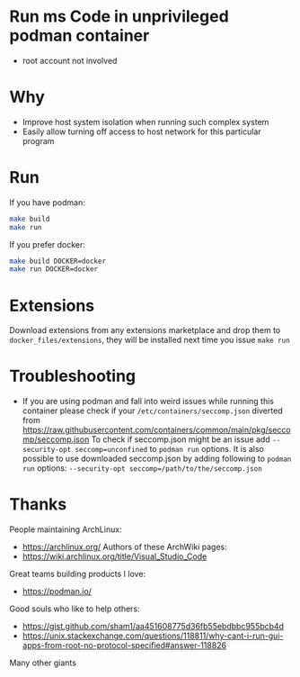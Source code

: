 # Run ms Code in unprivileged podman container

* root account not involved

# Why

* Improve host system isolation when running such complex system
* Easily allow turning off access to host network for this particular program

# Run

If you have podman:

```bash
make build
make run
```

If you prefer docker:

```bash
make build DOCKER=docker
make run DOCKER=docker
```

# Extensions

Download extensions from any extensions marketplace and drop them to `docker_files/extensions`, they will be installed next time you issue `make run`

# Troubleshooting

* If you are using podman and fall into weird issues while running this container please check if your `/etc/containers/seccomp.json` diverted from https://raw.githubusercontent.com/containers/common/main/pkg/seccomp/seccomp.json
To check if seccomp.json might be an issue add `--security-opt seccomp=unconfined` to `podman run` options. It is also possible to use downloaded seccomp.json by adding following to `podman run` options: `--security-opt seccomp=/path/to/the/seccomp.json`

# Thanks

People maintaining ArchLinux:
* https://archlinux.org/
Authors of these ArchWiki pages:
* https://wiki.archlinux.org/title/Visual_Studio_Code

Great teams building products I love:
* https://podman.io/

Good souls who like to help others:
* https://gist.github.com/sham1/aa451608775d36fb55ebdbbc955bcb4d
* https://unix.stackexchange.com/questions/118811/why-cant-i-run-gui-apps-from-root-no-protocol-specified#answer-118826

Many other giants

